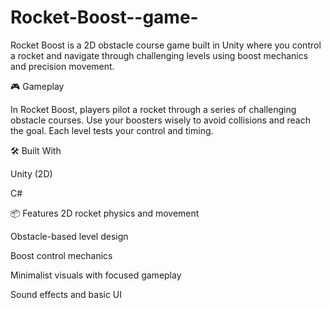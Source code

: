 # Rocket-Boost--game-
Rocket Boost is a 2D obstacle course game built in Unity where you control a rocket and navigate through challenging levels using boost mechanics and precision movement.

🎮 Gameplay

In Rocket Boost, players pilot a rocket through a series of challenging obstacle courses. Use your boosters wisely to avoid collisions and reach the goal. Each level tests your control and timing.

🛠 Built With

Unity (2D)

C#



📦 Features
2D rocket physics and movement

Obstacle-based level design

Boost control mechanics

Minimalist visuals with focused gameplay

Sound effects and basic UI
